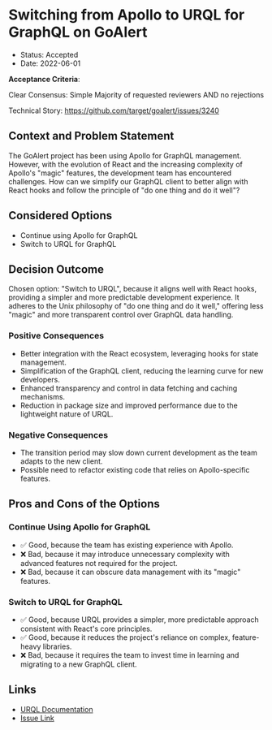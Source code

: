 # Switching from Apollo to URQL for GraphQL on GoAlert

- Status: Accepted
- Date: 2022-06-01

**Acceptance Criteria**:

Clear Consensus: Simple Majority of requested reviewers AND no rejections

Technical Story: https://github.com/target/goalert/issues/3240

## Context and Problem Statement

The GoAlert project has been using Apollo for GraphQL management. However, with the evolution of React and the increasing complexity of Apollo's "magic" features, the development team has encountered challenges. How can we simplify our GraphQL client to better align with React hooks and follow the principle of "do one thing and do it well"?

## Considered Options

- Continue using Apollo for GraphQL
- Switch to URQL for GraphQL

## Decision Outcome

Chosen option: "Switch to URQL", because it aligns well with React hooks, providing a simpler and more predictable development experience. It adheres to the Unix philosophy of "do one thing and do it well," offering less "magic" and more transparent control over GraphQL data handling.

### Positive Consequences

- Better integration with the React ecosystem, leveraging hooks for state management.
- Simplification of the GraphQL client, reducing the learning curve for new developers.
- Enhanced transparency and control in data fetching and caching mechanisms.
- Reduction in package size and improved performance due to the lightweight nature of URQL.

### Negative Consequences

- The transition period may slow down current development as the team adapts to the new client.
- Possible need to refactor existing code that relies on Apollo-specific features.

## Pros and Cons of the Options

### Continue Using Apollo for GraphQL

- ✅ Good, because the team has existing experience with Apollo.
- ❌ Bad, because it may introduce unnecessary complexity with advanced features not required for the project.
- ❌ Bad, because it can obscure data management with its "magic" features.

### Switch to URQL for GraphQL

- ✅ Good, because URQL provides a simpler, more predictable approach consistent with React's core principles.
- ✅ Good, because it reduces the project's reliance on complex, feature-heavy libraries.
- ❌ Bad, because it requires the team to invest time in learning and migrating to a new GraphQL client.

## Links

- [URQL Documentation](https://formidable.com/open-source/urql/docs/)
- [Issue Link](https://github.com/target/goalert/issues/3240)
